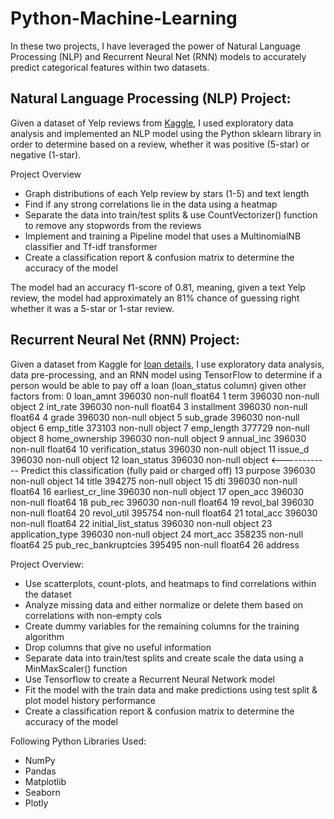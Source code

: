 # Python-Machine-Learning

In these two projects, I have leveraged the power of Natural Language Processing (NLP) and Recurrent Neural Net (RNN) models to accurately predict categorical features within two datasets.

## Natural Language Processing (NLP) Project:
Given a dataset of Yelp reviews from [Kaggle](https://www.kaggle.com/c/yelp-recsys-2013), I used exploratory data analysis and implemented an NLP model using the Python sklearn library in order to determine based on a review, whether it was positive (5-star) or negative (1-star).

Project Overview
* Graph distributions of each Yelp review by stars (1-5) and text length
* Find if any strong correlations lie in the data using a heatmap
* Separate the data into train/test splits & use CountVectorizer() function to remove any stopwords from the reviews
* Implement and training a Pipeline model that uses a MultinomialNB classifier and Tf-idf transformer
* Create a classification report & confusion matrix to determine the accuracy of the model

The model had an accuracy f1-score of 0.81, meaning, given a text Yelp review, the model had approximately an 81% chance of guessing right whether it was a 5-star or 1-star review.

## Recurrent Neural Net (RNN) Project:
Given a dataset from Kaggle for [loan details](https://www.kaggle.com/wordsforthewise/lending-club), I use exploratory data analysis, data pre-processing, and an RNN model using TensorFlow to determine if a person would be able to pay off a loan (loan_status column) given other factors from: 
 0   loan_amnt             396030 non-null  float64
 1   term                  396030 non-null  object 
 2   int_rate              396030 non-null  float64
 3   installment           396030 non-null  float64
 4   grade                 396030 non-null  object 
 5   sub_grade             396030 non-null  object 
 6   emp_title             373103 non-null  object 
 7   emp_length            377729 non-null  object 
 8   home_ownership        396030 non-null  object 
 9   annual_inc            396030 non-null  float64
 10  verification_status   396030 non-null  object 
 11  issue_d               396030 non-null  object 
 12  loan_status           396030 non-null  object   <------------ Predict this classification (fully paid or charged off)
 13  purpose               396030 non-null  object 
 14  title                 394275 non-null  object 
 15  dti                   396030 non-null  float64
 16  earliest_cr_line      396030 non-null  object 
 17  open_acc              396030 non-null  float64
 18  pub_rec               396030 non-null  float64
 19  revol_bal             396030 non-null  float64
 20  revol_util            395754 non-null  float64
 21  total_acc             396030 non-null  float64
 22  initial_list_status   396030 non-null  object 
 23  application_type      396030 non-null  object 
 24  mort_acc              358235 non-null  float64
 25  pub_rec_bankruptcies  395495 non-null  float64
 26  address

Project Overview:
* Use scatterplots, count-plots,  and heatmaps to find correlations within the dataset
* Analyze missing data and either normalize or delete them based on correlations with non-empty cols
* Create dummy variables for the remaining columns for the training algorithm
* Drop columns that give no useful information
* Separate data into train/test splits and create scale the data using a MinMaxScaler() function
* Use Tensorflow to create a Recurrent Neural Network model
* Fit the model with the train data and make predictions using test split & plot model history performance
* Create a classification report & confusion matrix to determine the accuracy of the model


Following Python Libraries Used:
* NumPy
* Pandas
* Matplotlib
* Seaborn
* Plotly

